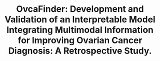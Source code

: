 ---
title: "OvcaFinder: Development and Validation of an Interpretable Model Integrating Multimodal Information for Improving Ovarian Cancer Diagnosis: A Retrospective Study."
authors: "Huiling Xiang&#42;, Yongjie Xiao&#42;, Fang Li&#42;, Chunyan Li, Lixian Liu, Tingting Deng, Cuiju Yan, **Fengtao Zhou**, Xi Wang, Jinjing Ou, Qingguang Lin, Ruixia Hong, Lishu Huang, **Luyang Luo**, Huangjing Lin, Xi Lin#, **Hao Chen#**"
pub_date: "2024-03-27" #Date of publication. Change from Biorxiv date to Journal date once accepted
doi: "10.1038/s41467-024-46700-2"
image: "/static/img/pub/2024_ovca.png" 
journal: 
  - name: "Nature Communications" #Journal Abbreviation
    url: "https://www.nature.com/articles/s41467-024-46700-2"
github: 
  - url: "Xiao-OMG/OvcaFinder"
---